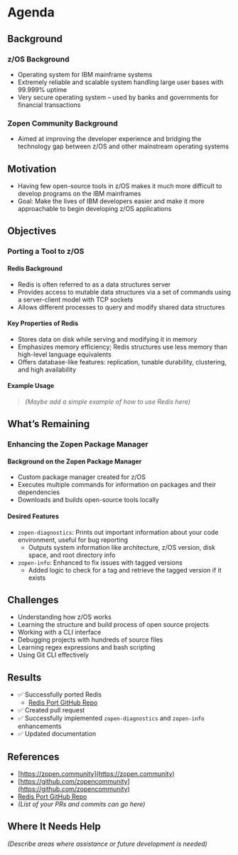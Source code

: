 # Agenda

## Background

### z/OS Background
- Operating system for IBM mainframe systems
- Extremely reliable and scalable system handling large user bases with 99.999% uptime
- Very secure operating system – used by banks and governments for financial transactions

### Zopen Community Background
- Aimed at improving the developer experience and bridging the technology gap between z/OS and other mainstream operating systems

## Motivation
- Having few open-source tools in z/OS makes it much more difficult to develop programs on the IBM mainframes
- Goal: Make the lives of IBM developers easier and make it more approachable to begin developing z/OS applications

## Objectives

### Porting a Tool to z/OS

#### Redis Background
- Redis is often referred to as a data structures server
- Provides access to mutable data structures via a set of commands using a server-client model with TCP sockets
- Allows different processes to query and modify shared data structures

#### Key Properties of Redis
- Stores data on disk while serving and modifying it in memory
- Emphasizes memory efficiency; Redis structures use less memory than high-level language equivalents
- Offers database-like features: replication, tunable durability, clustering, and high availability

#### Example Usage
> _(Maybe add a simple example of how to use Redis here)_

## What’s Remaining

### Enhancing the Zopen Package Manager

#### Background on the Zopen Package Manager
- Custom package manager created for z/OS
- Executes multiple commands for information on packages and their dependencies
- Downloads and builds open-source tools locally

#### Desired Features
- `zopen-diagnostics`: Prints out important information about your code environment, useful for bug reporting
  - Outputs system information like architecture, z/OS version, disk space, and root directory info
- `zopen-info`: Enhanced to fix issues with tagged versions
  - Added logic to check for a tag and retrieve the tagged version if it exists

## Challenges
- Understanding how z/OS works
- Learning the structure and build process of open source projects
- Working with a CLI interface
- Debugging projects with hundreds of source files
- Learning regex expressions and bash scripting
- Using Git CLI effectively

## Results
- ✅ Successfully ported Redis  
  - [Redis Port GitHub Repo](https://github.com/zopencommunity/redisport.git)
- ✅ Created pull request
- ✅ Successfully implemented `zopen-diagnostics` and `zopen-info` enhancements
- ✅ Updated documentation

## References
- [https://zopen.community](https://zopen.community)
- [https://github.com/zopencommunity](https://github.com/zopencommunity)
- [Redis Port GitHub Repo](https://github.com/zopencommunity/redisport.git)
- _(List of your PRs and commits can go here)_

## Where It Needs Help
_(Describe areas where assistance or future development is needed)_
